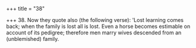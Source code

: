 +++
title = "38"

+++
38. Now they quote also (the following verse): 'Lost learning comes back; when the family is lost all is lost. Even a horse becomes estimable on account of its pedigree; therefore men marry wives descended from an (unblemished) family.

